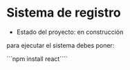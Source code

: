 <h1>Sistema de registro</h1>

- Estado del proyecto: en construcción

para ejecutar el sistema debes poner:

```npm install react````
